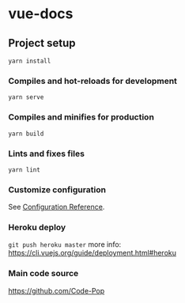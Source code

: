 # vue-docs

## Project setup
```
yarn install
```

### Compiles and hot-reloads for development
```
yarn serve
```

### Compiles and minifies for production
```
yarn build
```

### Lints and fixes files
```
yarn lint
```

### Customize configuration
See [Configuration Reference](https://cli.vuejs.org/config/).

### Heroku deploy
`git push heroku master`
more info: https://cli.vuejs.org/guide/deployment.html#heroku

### Main code source
https://github.com/Code-Pop
